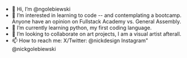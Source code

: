 - 👋 Hi, I’m @ngolebiewski
- 👀 I’m interested in learning to code -- and contemplating a bootcamp. Anyone have an opinion on Fullstack Academy vs. General Assembly.
- 🌱 I’m currently learning python, my first coding language.
- 💞️ I’m looking to collaborate on art projects, I am a visual artist afterall.
- 📫 How to reach me: X/Twitter: @nickdesign Instagram" @nickgolebiewski

<!---
ngolebiewski/ngolebiewski is a ✨ special ✨ repository because its `README.md` (this file) appears on your GitHub profile.
You can click the Preview link to take a look at your changes.
--->
